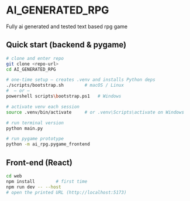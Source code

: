# AI_GENERATED_RPG
Fully ai generated and tested text based rpg game

## Quick start (backend & pygame)

```bash
# clone and enter repo
git clone <repo-url>
cd AI_GENERATED_RPG

# one-time setup – creates .venv and installs Python deps
./scripts/bootstrap.sh        # macOS / Linux
#  – or –
powershell scripts\bootstrap.ps1   # Windows

# activate venv each session
source .venv/bin/activate     # or .venv\Scripts\activate on Windows

# run terminal version
python main.py

# run pygame prototype
python -m ai_rpg.pygame_frontend
```

## Front-end (React)

```bash
cd web
npm install        # first time
npm run dev -- --host
# open the printed URL (http://localhost:5173)
```
